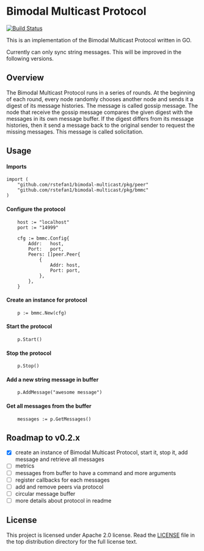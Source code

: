 # Bimodal Multicast Protocol

[![Build Status](https://semaphoreci.com/api/v1/projects/42333e66-e66b-4bdf-bbd6-29e8deae4ebf/2519090/badge.svg)](https://semaphoreci.com/rstefan1-11/bimodal-multicast)

This is an implementation of the Bimodal Multicast Protocol written in GO.

Currently can only sync string messages. This will be improved in the following
versions.

## Overview

The Bimodal Multicast Protocol runs in a series of rounds.
At the beginning of each round, every node randomly chooses another node and
sends it a digest of its message histories. The message is called gossip
message.
The node that receive the gossip message compares the given digest with the
messages in its own message buffer.
If the digest differs from its message histories, then it send a message
back to the original sender to request the missing messages. This message is
called solicitation.

## Usage

#### Imports

```golang
import (
    "github.com/rstefan1/bimodal-multicast/pkg/peer"
    "github.com/rstefan1/bimodal-multicast/pkg/bmmc"
)
```

#### Configure the protocol

```golang
    host := "localhost"
    port := "14999"

    cfg := bmmc.Config{
        Addr:   host,
        Port:   port,
        Peers: []peer.Peer{
            {
                Addr: host,
                Port: port,
            },
        },
    }
```

#### Create an instance for protocol

```golang
    p := bmmc.New(cfg)
```

#### Start the protocol

```golang
    p.Start()
```

#### Stop the protocol

```golang
    p.Stop()
```

#### Add a new string message in buffer

```golang
    p.AddMessage("awesome message")
```

#### Get all messages from the buffer

```golang
    messages := p.GetMessages()
```

## Roadmap to v0.2.x
 - [x] create an instance of Bimodal Multicast Protocol, start it,
 stop it, add message and retrieve all messages
 - [ ] metrics
 - [ ] messages from buffer to have a command and more arguments
 - [ ] register callbacks for each messages
 - [ ] add and remove peers via protocol
 - [ ] circular message buffer
 - [ ] more details about protocol in readme
 
## License

This project is licensed under Apache 2.0 license. Read the [LICENSE](LICENSE) file
in the top distribution directory for the full license text.
